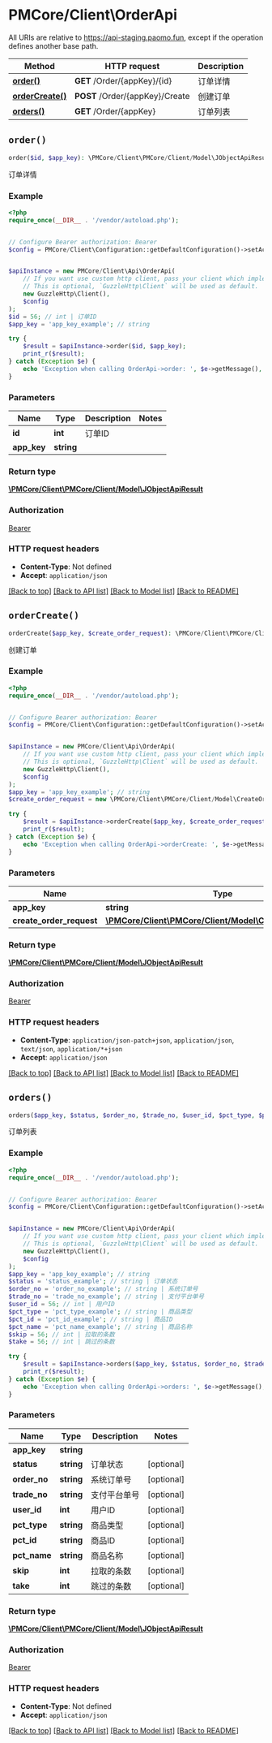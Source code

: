 # PMCore/Client\OrderApi

All URIs are relative to https://api-staging.paomo.fun, except if the operation defines another base path.

| Method | HTTP request | Description |
| ------------- | ------------- | ------------- |
| [**order()**](OrderApi.md#order) | **GET** /Order/{appKey}/{id} | 订单详情 |
| [**orderCreate()**](OrderApi.md#orderCreate) | **POST** /Order/{appKey}/Create | 创建订单 |
| [**orders()**](OrderApi.md#orders) | **GET** /Order/{appKey} | 订单列表 |


## `order()`

```php
order($id, $app_key): \PMCore/Client\PMCore/Client/Model\JObjectApiResult
```

订单详情

### Example

```php
<?php
require_once(__DIR__ . '/vendor/autoload.php');


// Configure Bearer authorization: Bearer
$config = PMCore/Client\Configuration::getDefaultConfiguration()->setAccessToken('YOUR_ACCESS_TOKEN');


$apiInstance = new PMCore/Client\Api\OrderApi(
    // If you want use custom http client, pass your client which implements `GuzzleHttp\ClientInterface`.
    // This is optional, `GuzzleHttp\Client` will be used as default.
    new GuzzleHttp\Client(),
    $config
);
$id = 56; // int | 订单ID
$app_key = 'app_key_example'; // string

try {
    $result = $apiInstance->order($id, $app_key);
    print_r($result);
} catch (Exception $e) {
    echo 'Exception when calling OrderApi->order: ', $e->getMessage(), PHP_EOL;
}
```

### Parameters

| Name | Type | Description  | Notes |
| ------------- | ------------- | ------------- | ------------- |
| **id** | **int**| 订单ID | |
| **app_key** | **string**|  | |

### Return type

[**\PMCore/Client\PMCore/Client/Model\JObjectApiResult**](../Model/JObjectApiResult.md)

### Authorization

[Bearer](../../README.md#Bearer)

### HTTP request headers

- **Content-Type**: Not defined
- **Accept**: `application/json`

[[Back to top]](#) [[Back to API list]](../../README.md#endpoints)
[[Back to Model list]](../../README.md#models)
[[Back to README]](../../README.md)

## `orderCreate()`

```php
orderCreate($app_key, $create_order_request): \PMCore/Client\PMCore/Client/Model\JObjectApiResult
```

创建订单

### Example

```php
<?php
require_once(__DIR__ . '/vendor/autoload.php');


// Configure Bearer authorization: Bearer
$config = PMCore/Client\Configuration::getDefaultConfiguration()->setAccessToken('YOUR_ACCESS_TOKEN');


$apiInstance = new PMCore/Client\Api\OrderApi(
    // If you want use custom http client, pass your client which implements `GuzzleHttp\ClientInterface`.
    // This is optional, `GuzzleHttp\Client` will be used as default.
    new GuzzleHttp\Client(),
    $config
);
$app_key = 'app_key_example'; // string
$create_order_request = new \PMCore/Client\PMCore/Client/Model\CreateOrderRequest(); // \PMCore/Client\PMCore/Client/Model\CreateOrderRequest | 

try {
    $result = $apiInstance->orderCreate($app_key, $create_order_request);
    print_r($result);
} catch (Exception $e) {
    echo 'Exception when calling OrderApi->orderCreate: ', $e->getMessage(), PHP_EOL;
}
```

### Parameters

| Name | Type | Description  | Notes |
| ------------- | ------------- | ------------- | ------------- |
| **app_key** | **string**|  | |
| **create_order_request** | [**\PMCore/Client\PMCore/Client/Model\CreateOrderRequest**](../Model/CreateOrderRequest.md)|  | [optional] |

### Return type

[**\PMCore/Client\PMCore/Client/Model\JObjectApiResult**](../Model/JObjectApiResult.md)

### Authorization

[Bearer](../../README.md#Bearer)

### HTTP request headers

- **Content-Type**: `application/json-patch+json`, `application/json`, `text/json`, `application/*+json`
- **Accept**: `application/json`

[[Back to top]](#) [[Back to API list]](../../README.md#endpoints)
[[Back to Model list]](../../README.md#models)
[[Back to README]](../../README.md)

## `orders()`

```php
orders($app_key, $status, $order_no, $trade_no, $user_id, $pct_type, $pct_id, $pct_name, $skip, $take): \PMCore/Client\PMCore/Client/Model\JObjectApiResult
```

订单列表

### Example

```php
<?php
require_once(__DIR__ . '/vendor/autoload.php');


// Configure Bearer authorization: Bearer
$config = PMCore/Client\Configuration::getDefaultConfiguration()->setAccessToken('YOUR_ACCESS_TOKEN');


$apiInstance = new PMCore/Client\Api\OrderApi(
    // If you want use custom http client, pass your client which implements `GuzzleHttp\ClientInterface`.
    // This is optional, `GuzzleHttp\Client` will be used as default.
    new GuzzleHttp\Client(),
    $config
);
$app_key = 'app_key_example'; // string
$status = 'status_example'; // string | 订单状态
$order_no = 'order_no_example'; // string | 系统订单号
$trade_no = 'trade_no_example'; // string | 支付平台单号
$user_id = 56; // int | 用户ID
$pct_type = 'pct_type_example'; // string | 商品类型
$pct_id = 'pct_id_example'; // string | 商品ID
$pct_name = 'pct_name_example'; // string | 商品名称
$skip = 56; // int | 拉取的条数
$take = 56; // int | 跳过的条数

try {
    $result = $apiInstance->orders($app_key, $status, $order_no, $trade_no, $user_id, $pct_type, $pct_id, $pct_name, $skip, $take);
    print_r($result);
} catch (Exception $e) {
    echo 'Exception when calling OrderApi->orders: ', $e->getMessage(), PHP_EOL;
}
```

### Parameters

| Name | Type | Description  | Notes |
| ------------- | ------------- | ------------- | ------------- |
| **app_key** | **string**|  | |
| **status** | **string**| 订单状态 | [optional] |
| **order_no** | **string**| 系统订单号 | [optional] |
| **trade_no** | **string**| 支付平台单号 | [optional] |
| **user_id** | **int**| 用户ID | [optional] |
| **pct_type** | **string**| 商品类型 | [optional] |
| **pct_id** | **string**| 商品ID | [optional] |
| **pct_name** | **string**| 商品名称 | [optional] |
| **skip** | **int**| 拉取的条数 | [optional] |
| **take** | **int**| 跳过的条数 | [optional] |

### Return type

[**\PMCore/Client\PMCore/Client/Model\JObjectApiResult**](../Model/JObjectApiResult.md)

### Authorization

[Bearer](../../README.md#Bearer)

### HTTP request headers

- **Content-Type**: Not defined
- **Accept**: `application/json`

[[Back to top]](#) [[Back to API list]](../../README.md#endpoints)
[[Back to Model list]](../../README.md#models)
[[Back to README]](../../README.md)
